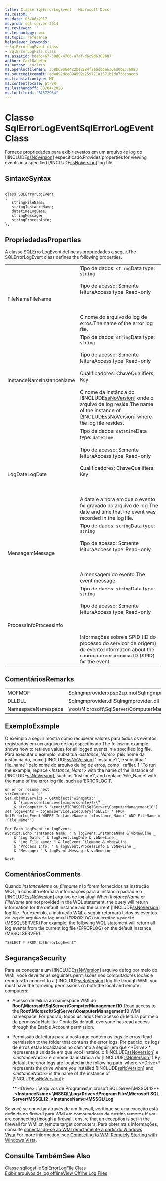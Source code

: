 ```yaml
---
title: Classe SqlErrorLogEvent | Microsoft Docs
ms.custom: ''
ms.date: 03/06/2017
ms.prod: sql-server-2014
ms.reviewer: ''
ms.technology: wmi
ms.topic: reference
helpviewer_keywords:
- SqlErrorLogEvent class
- SqlErrorLogFile class
ms.assetid: bde6c467-38d0-4766-a7af-d6c9d6302b07
author: CarlRabeler
ms.author: carlrab
ms.openlocfilehash: 358b6906e422be2984f2ebdbde636ad0b8376993
ms.sourcegitcommit: ad4d92dce894592a259721a1571b1d8736abacdb
ms.translationtype: MT
ms.contentlocale: pt-BR
ms.lasthandoff: 08/04/2020
ms.locfileid: "87572964"
---
```

# <a name="sqlerrorlogevent-class"></a><span data-ttu-id="6eecb-102">Classe SqlErrorLogEvent</span><span class="sxs-lookup"><span data-stu-id="6eecb-102">SqlErrorLogEvent Class</span></span>
  <span data-ttu-id="6eecb-103">Fornece propriedades para exibir eventos em um arquivo de log do [!INCLUDE[ssNoVersion](../../includes/ssnoversion-md.md)] especificado.</span><span class="sxs-lookup"><span data-stu-id="6eecb-103">Provides properties for viewing events in a specified [!INCLUDE[ssNoVersion](../../includes/ssnoversion-md.md)] log file.</span></span>  
  
## <a name="syntax"></a><span data-ttu-id="6eecb-104">Sintaxe</span><span class="sxs-lookup"><span data-stu-id="6eecb-104">Syntax</span></span>  
  
```  
  
class SQLErrorLogEvent   
{  
   stringFileName;  
   stringInstanceName;  
   datetimeLogDate;  
   stringMessage;  
   stringProcessInfo;  
};  
```  
  
## <a name="properties"></a><span data-ttu-id="6eecb-105">Propriedades</span><span class="sxs-lookup"><span data-stu-id="6eecb-105">Properties</span></span>  
 <span data-ttu-id="6eecb-106">A classe SQLErrorLogEvent define as propriedades a seguir.</span><span class="sxs-lookup"><span data-stu-id="6eecb-106">The SQLErrorLogEvent class defines the following properties.</span></span>  
  
|||  
|-|-|  
|<span data-ttu-id="6eecb-107">FileName</span><span class="sxs-lookup"><span data-stu-id="6eecb-107">FileName</span></span>|<span data-ttu-id="6eecb-108">Tipo de dados: `string`</span><span class="sxs-lookup"><span data-stu-id="6eecb-108">Data type: `string`</span></span><br /><br /> <span data-ttu-id="6eecb-109">Tipo de acesso: Somente leitura</span><span class="sxs-lookup"><span data-stu-id="6eecb-109">Access type: Read-only</span></span><br /><br /> <br /><br /> <span data-ttu-id="6eecb-110">O nome do arquivo do log de erros.</span><span class="sxs-lookup"><span data-stu-id="6eecb-110">The name of the error log file.</span></span>|  
|<span data-ttu-id="6eecb-111">InstanceName</span><span class="sxs-lookup"><span data-stu-id="6eecb-111">InstanceName</span></span>|<span data-ttu-id="6eecb-112">Tipo de dados: `string`</span><span class="sxs-lookup"><span data-stu-id="6eecb-112">Data type: `string`</span></span><br /><br /> <span data-ttu-id="6eecb-113">Tipo de acesso: Somente leitura</span><span class="sxs-lookup"><span data-stu-id="6eecb-113">Access type: Read-only</span></span><br /><br /> <span data-ttu-id="6eecb-114">Qualificadores: Chave</span><span class="sxs-lookup"><span data-stu-id="6eecb-114">Qualifiers: Key</span></span><br /><br /> <span data-ttu-id="6eecb-115">O nome da instância do [!INCLUDE[ssNoVersion](../../includes/ssnoversion-md.md)] onde o arquivo de log reside.</span><span class="sxs-lookup"><span data-stu-id="6eecb-115">The name of the instance of [!INCLUDE[ssNoVersion](../../includes/ssnoversion-md.md)] where the log file resides.</span></span>|  
|<span data-ttu-id="6eecb-116">LogDate</span><span class="sxs-lookup"><span data-stu-id="6eecb-116">LogDate</span></span>|<span data-ttu-id="6eecb-117">Tipo de dados: `datetime`</span><span class="sxs-lookup"><span data-stu-id="6eecb-117">Data type: `datetime`</span></span><br /><br /> <span data-ttu-id="6eecb-118">Tipo de acesso: Somente leitura</span><span class="sxs-lookup"><span data-stu-id="6eecb-118">Access type: Read-only</span></span><br /><br /> <span data-ttu-id="6eecb-119">Qualificadores: Chave</span><span class="sxs-lookup"><span data-stu-id="6eecb-119">Qualifiers: Key</span></span><br /><br /> <br /><br /> <span data-ttu-id="6eecb-120">A data e a hora em que o evento foi gravado no arquivo de log.</span><span class="sxs-lookup"><span data-stu-id="6eecb-120">The date and time that the event was recorded in the log file.</span></span>|  
|<span data-ttu-id="6eecb-121">Mensagem</span><span class="sxs-lookup"><span data-stu-id="6eecb-121">Message</span></span>|<span data-ttu-id="6eecb-122">Tipo de dados: `string`</span><span class="sxs-lookup"><span data-stu-id="6eecb-122">Data type: `string`</span></span><br /><br /> <span data-ttu-id="6eecb-123">Tipo de acesso: Somente leitura</span><span class="sxs-lookup"><span data-stu-id="6eecb-123">Access type: Read-only</span></span><br /><br /> <br /><br /> <span data-ttu-id="6eecb-124">A mensagem do evento.</span><span class="sxs-lookup"><span data-stu-id="6eecb-124">The event message.</span></span>|  
|<span data-ttu-id="6eecb-125">ProcessInfo</span><span class="sxs-lookup"><span data-stu-id="6eecb-125">ProcessInfo</span></span>|<span data-ttu-id="6eecb-126">Tipo de dados: `string`</span><span class="sxs-lookup"><span data-stu-id="6eecb-126">Data type: `string`</span></span><br /><br /> <span data-ttu-id="6eecb-127">Tipo de acesso: Somente leitura</span><span class="sxs-lookup"><span data-stu-id="6eecb-127">Access type: Read-only</span></span><br /><br /> <br /><br /> <span data-ttu-id="6eecb-128">Informações sobre a SPID (ID do processo do servidor de origem) do evento.</span><span class="sxs-lookup"><span data-stu-id="6eecb-128">Information about the source server process ID (SPID) for the event.</span></span>|  
  
## <a name="remarks"></a><span data-ttu-id="6eecb-129">Comentários</span><span class="sxs-lookup"><span data-stu-id="6eecb-129">Remarks</span></span>  
  
|||  
|-|-|  
|<span data-ttu-id="6eecb-130">MOF</span><span class="sxs-lookup"><span data-stu-id="6eecb-130">MOF</span></span>|<span data-ttu-id="6eecb-131">Sqlmgmproviderxpsp2up.mof</span><span class="sxs-lookup"><span data-stu-id="6eecb-131">Sqlmgmproviderxpsp2up.mof</span></span>|  
|<span data-ttu-id="6eecb-132">DLL</span><span class="sxs-lookup"><span data-stu-id="6eecb-132">DLL</span></span>|<span data-ttu-id="6eecb-133">Sqlmgmprovider.dll</span><span class="sxs-lookup"><span data-stu-id="6eecb-133">Sqlmgmprovider.dll</span></span>|  
|<span data-ttu-id="6eecb-134">Namespace</span><span class="sxs-lookup"><span data-stu-id="6eecb-134">Namespace</span></span>|<span data-ttu-id="6eecb-135">\root\Microsoft\SqlServer\ComputerManagement10</span><span class="sxs-lookup"><span data-stu-id="6eecb-135">\root\Microsoft\SqlServer\ComputerManagement10</span></span>|  
  
## <a name="example"></a><span data-ttu-id="6eecb-136">Exemplo</span><span class="sxs-lookup"><span data-stu-id="6eecb-136">Example</span></span>  
 <span data-ttu-id="6eecb-137">O exemplo a seguir mostra como recuperar valores para todos os eventos registrados em um arquivo de log especificado.</span><span class="sxs-lookup"><span data-stu-id="6eecb-137">The following example shows how to retrieve values for all logged events in a specified log file.</span></span> <span data-ttu-id="6eecb-138">Para executar o exemplo, substitua \<*Instance_Name*> pelo nome da instância do, como [!INCLUDE[ssNoVersion](../../includes/ssnoversion-md.md)] ' instance1 ', e substitua ' file_name ' pelo nome do arquivo de log de erros, como ' cafiler. 1 '.</span><span class="sxs-lookup"><span data-stu-id="6eecb-138">To run the example, replace \<*Instance_Name*> with the name of the instance of [!INCLUDE[ssNoVersion](../../includes/ssnoversion-md.md)], such as 'Instance1', and replace 'File_Name' with the name of the error log file, such as 'ERRORLOG.1'.</span></span>  
  
```  
on error resume next  
strComputer = "."  
Set objWMIService = GetObject("winmgmts:" _  
    & "{impersonationLevel=impersonate}!\\" _  
    & strComputer & "\root\MICROSOFT\SqlServer\ComputerManagement10")  
set logEvents = objWmiService.ExecQuery("SELECT * FROM SqlErrorLogEvent WHERE InstanceName = '<Instance_Name>' AND FileName = 'File_Name'")  
  
For Each logEvent in logEvents  
WScript.Echo "Instance Name: " & logEvent.InstanceName & vbNewLine _  
    & "Log Date: " & logEvent.LogDate & vbNewLine _  
    & "Log File Name: " & logEvent.FileName & vbNewLine _  
    & "Process Info: " & logEvent.ProcessInfo & vbNewLine _  
    & "Message: " & logEvent.Message & vbNewLine _  
  
Next  
```  
  
## <a name="comments"></a><span data-ttu-id="6eecb-139">Comentários</span><span class="sxs-lookup"><span data-stu-id="6eecb-139">Comments</span></span>  
 <span data-ttu-id="6eecb-140">Quando *InstanceName* ou *filename* não forem fornecidos na instrução WQL, a consulta retornará informações para a instância padrão e o [!INCLUDE[ssNoVersion](../../includes/ssnoversion-md.md)] arquivo de log atual.</span><span class="sxs-lookup"><span data-stu-id="6eecb-140">When *InstanceName* or *FileName* are not provided in the WQL statement, the query will return information for the default instance and the current [!INCLUDE[ssNoVersion](../../includes/ssnoversion-md.md)] log file.</span></span> <span data-ttu-id="6eecb-141">Por exemplo, a instrução WQL a seguir retornará todos os eventos de log do arquivo de log atual (ERRORLOG) na instância padrão (MSSQLSERVER).</span><span class="sxs-lookup"><span data-stu-id="6eecb-141">For example, the following WQL statement will return all log events from the current log file (ERRORLOG) on the default instance (MSSQLSERVER).</span></span>  
  
```  
"SELECT * FROM SqlErrorLogEvent"  
```  
  
## <a name="security"></a><span data-ttu-id="6eecb-142">Segurança</span><span class="sxs-lookup"><span data-stu-id="6eecb-142">Security</span></span>  
 <span data-ttu-id="6eecb-143">Para se conectar a um [!INCLUDE[ssNoVersion](../../includes/ssnoversion-md.md)] arquivo de log por meio do WMI, você deve ter as seguintes permissões nos computadores locais e remotos:</span><span class="sxs-lookup"><span data-stu-id="6eecb-143">To connect to a [!INCLUDE[ssNoVersion](../../includes/ssnoversion-md.md)] log file through WMI, you must have the following permissions on both the local and remote computers:</span></span>  
  
-   <span data-ttu-id="6eecb-144">Acesso de leitura ao namespace WMI do **Root\Microsoft\SqlServer\ComputerManagement10** .</span><span class="sxs-lookup"><span data-stu-id="6eecb-144">Read access to the **Root\Microsoft\SqlServer\ComputerManagement10** WMI namespace.</span></span> <span data-ttu-id="6eecb-145">Por padrão, todos usuários têm acesso de leitura por meio da permissão Habilitar Conta.</span><span class="sxs-lookup"><span data-stu-id="6eecb-145">By default, everyone has read access through the Enable Account permission.</span></span>  
  
-   <span data-ttu-id="6eecb-146">Permissão de leitura para a pasta que contém os logs de erros.</span><span class="sxs-lookup"><span data-stu-id="6eecb-146">Read permission to the folder that contains the error logs.</span></span> <span data-ttu-id="6eecb-147">Por padrão, os logs de erros estão localizados no caminho a seguir (em que \<*Drive> \* representa a unidade em que você instalou o [!INCLUDE[ssNoVersion](../../includes/ssnoversion-md.md)] e \<*InstanceName*> é o nome da instância do [!INCLUDE[ssNoVersion](../../includes/ssnoversion-md.md)] ):</span><span class="sxs-lookup"><span data-stu-id="6eecb-147">By default the error logs are located in the following path (where \<*Drive>\* represents the drive where you installed [!INCLUDE[ssNoVersion](../../includes/ssnoversion-md.md)] and \<*InstanceName*> is the name of the instance of [!INCLUDE[ssNoVersion](../../includes/ssnoversion-md.md)]):</span></span>  
  
     <span data-ttu-id="6eecb-148">\*\* \<Drive> : \Arquivos de Programas\microsoft SQL Server\MSSQL12\*\* **. \<InstanceName> \MSSQL\Log**</span><span class="sxs-lookup"><span data-stu-id="6eecb-148">**\<Drive>:\Program Files\Microsoft SQL Server\MSSQL12** **.\<InstanceName>\MSSQL\Log**</span></span>  
  
 <span data-ttu-id="6eecb-149">Se você se conectar através de um firewall, verifique se uma exceção está definida no firewall para WMI em computadores de destino remotos.</span><span class="sxs-lookup"><span data-stu-id="6eecb-149">If you are connecting through a firewall, ensure that an exception is set in the firewall for WMI on remote target computers.</span></span> <span data-ttu-id="6eecb-150">Para obter mais informações, consulte [conectando-se ao WMI remotamente a partir do Windows Vista](https://go.microsoft.com/fwlink/?LinkId=178848).</span><span class="sxs-lookup"><span data-stu-id="6eecb-150">For more information, see [Connecting to WMI Remotely Starting with Windows Vista](https://go.microsoft.com/fwlink/?LinkId=178848).</span></span>  
  
## <a name="see-also"></a><span data-ttu-id="6eecb-151">Consulte Também</span><span class="sxs-lookup"><span data-stu-id="6eecb-151">See Also</span></span>  
 <span data-ttu-id="6eecb-152">[Classe sqllogsfile](sqlerrorlogfile-class.md) </span><span class="sxs-lookup"><span data-stu-id="6eecb-152">[SqlErrorLogFile Class](sqlerrorlogfile-class.md) </span></span>  
 [<span data-ttu-id="6eecb-153">Exibir arquivos de log offline</span><span class="sxs-lookup"><span data-stu-id="6eecb-153">View Offline Log Files</span></span>](../logs/view-offline-log-files.md)  
  
  
